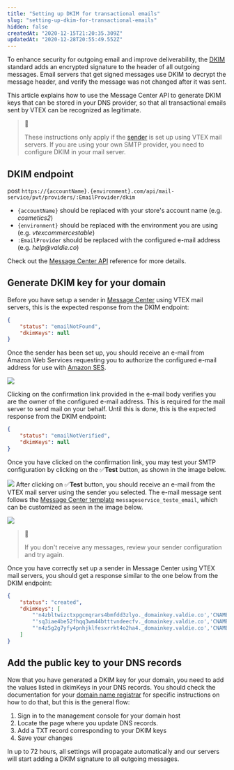 ```yaml
---
title: "Setting up DKIM for transactional emails"
slug: "setting-up-dkim-for-transactional-emails"
hidden: false
createdAt: "2020-12-15T21:20:35.309Z"
updatedAt: "2020-12-28T20:55:49.552Z"
---
```

To enhance security for outgoing email and improve deliverability, the [DKIM](http://www.dkim.org/) standard adds an encrypted signature to the header of all outgoing messages. Email servers that get signed messages use DKIM to decrypt the message header, and verify the message was not changed after it was sent.

This article explains how to use the Message Center API to generate DKIM keys that can be stored in your DNS provider, so that all transactional emails sent by VTEX can be recognized as legitimate.

> 📘
>
> These instructions only apply if the [sender](https://help.vtex.com/en/tracks/transactional-emails--6IkJwttMw5T84mlY9RifRP/42LVaxtFb2VHX9xTZU58qC) is set up using VTEX mail servers. If you are using your own SMTP provider, you need to configure DKIM in your mail server.

## DKIM endpoint

<span class="pg-type type-post">post</span> `https://{accountName}.{environment}.com/api/mail-service/pvt/providers/:EmailProvider/dkim`

- `{accountName}` should be replaced with your store's account name (e.g. _cosmetics2_)
- `{environment}` should be replaced with the environment you are using (e.g. _vtexcommercestable_)
- `:EmailProvider` should be replaced with the configured e-mail address (e.g. _help@valdie.co_)

Check out the [Message Center API](https://developers.vtex.com/vtex-developer-docs/reference/dkim-configuration#createdkim) reference for more details.

## Generate DKIM key for your domain

Before you have setup a sender in [Message Center](https://help.vtex.com/en/tracks/transactional-emails--6IkJwttMw5T84mlY9RifRP) using VTEX mail servers, this is the expected response from the DKIM endpoint:

```json
{
    "status": "emailNotFound",
    "dkimKeys": null
}
```

Once the sender has been set up, you should receive an e-mail from Amazon Web Services requesting you to authorize the configured e-mail address for use with [Amazon SES](https://aws.amazon.com/ses/).

![](https://raw.githubusercontent.com/vtexdocs/dev-portal-content/main/images/setting-up-dkim-for-transactional-emails-0.png)

Clicking on the confirmation link provided in the e-mail body verifies you are the owner of the configured e-mail address. This is required for the mail server to send mail on your behalf. Until this is done, this is the expected response from the DKIM endpoint:

```json
{
    "status": "emailNotVerified",
    "dkimKeys": null
}
```

Once you have clicked on the confirmation link, you may test your SMTP configuration by clicking on the ✅**Test** button, as shown in the image below.

![](https://raw.githubusercontent.com/vtexdocs/dev-portal-content/main/images/setting-up-dkim-for-transactional-emails-1.png)
After clicking on ✅**Test** button, you should receive an e-mail from the VTEX mail server using the sender you selected. The e-mail message sent follows the [Message Center template](https://help.vtex.com/en/tracks/transactional-emails--6IkJwttMw5T84mlY9RifRP/335JZKUYgvYlGOJgvJYxRO) `messageservice_teste_email`, which can be customized as seen in the image below.

![](https://raw.githubusercontent.com/vtexdocs/dev-portal-content/main/images/setting-up-dkim-for-transactional-emails-2.png)

> 🚧
>
> If you don't receive any messages, review your sender configuration and try again.

Once you have correctly set up a sender in Message Center using VTEX mail servers, you should get a response similar to the one below from the DKIM endpoint:

```json
{
    "status": "created",
    "dkimKeys": [
        "'n4zbltwizctxpgcmqrars4bmfdd3zlyo._domainkey.valdie.co','CNAME','n4zbltwizctxpgcmqrars4bmfdd3zlyo.dkim.amazonses.com'",
        "'sq3iae4be52fhqq3wm44btttvndeecfv._domainkey.valdie.co','CNAME','sq3iae4be52fhqq3wm44btttvndeecfv.dkim.amazonses.com'",
        "'n4z5g2g7yfy4pnhjklfesxrrkt4o2ha4._domainkey.valdie.co','CNAME','n4z5g2g7yfy4pnhjklfesxrrkt4o2ha4.dkim.amazonses.com'"
    ]
}
```

## Add the public key to your DNS records

Now that you have generated a DKIM key for your domain, you need to add the values listed in dkimKeys in your DNS records. You should check the documentation for your [domain name registrar](https://support.google.com/a/answer/48323) for specific instructions on how to do that, but this is the general flow:

1. Sign in to the management console for your domain host
2. Locate the page where you update DNS records.
3. Add a TXT record corresponding to your DKIM keys
4. Save your changes

In up to 72 hours, all settings will propagate automatically and our servers will start adding a DKIM signature to all outgoing messages.
